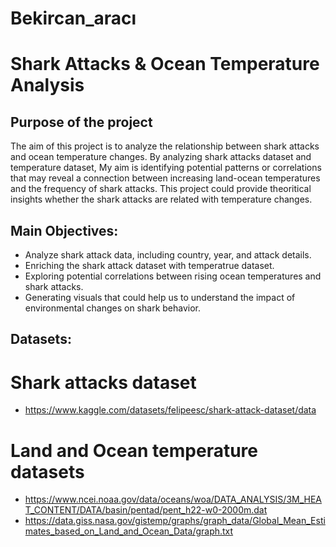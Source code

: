 # Bekircan_aracı
# Shark Attacks & Ocean Temperature Analysis

## Purpose of the project

The aim of this project is to analyze the relationship between shark attacks and ocean temperature changes. By analyzing shark attacks dataset and temperature dataset, My aim is identifying potential patterns or correlations that may reveal a connection between increasing land-ocean temperatures and the frequency of shark attacks. This project could provide theoritical insights whether the shark attacks are related with temperature changes.

## Main Objectives:
- Analyze shark attack data, including country, year, and attack details.
- Enriching the shark attack dataset with temperatrue dataset.
- Exploring potential correlations between rising ocean temperatures and shark attacks.
- Generating visuals that could help us to understand the impact of environmental changes on shark behavior.

## Datasets:
# Shark attacks dataset
- https://www.kaggle.com/datasets/felipeesc/shark-attack-dataset/data
# Land and Ocean temperature datasets
- https://www.ncei.noaa.gov/data/oceans/woa/DATA_ANALYSIS/3M_HEAT_CONTENT/DATA/basin/pentad/pent_h22-w0-2000m.dat
- https://data.giss.nasa.gov/gistemp/graphs/graph_data/Global_Mean_Estimates_based_on_Land_and_Ocean_Data/graph.txt


